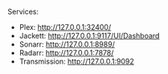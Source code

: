 Services:
  - Plex: http://127.0.0.1:32400/
  - Jackett: http://127.0.0.1:9117/UI/Dashboard
  - Sonarr: http://127.0.0.1:8989/
  - Radarr: http://127.0.0.1:7878/
  - Transmission: http://127.0.0.1:9092
